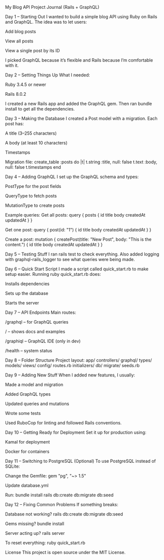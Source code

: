 My Blog API Project Journal (Rails + GraphQL)

Day 1 – Starting Out I wanted to build a simple blog API using Ruby on Rails and GraphQL. The idea was to let users:

Add blog posts

View all posts

View a single post by its ID

I picked GraphQL because it’s flexible and Rails because I’m comfortable with it.

Day 2 – Setting Things Up What I needed:

Ruby 3.4.5 or newer

Rails 8.0.2

I created a new Rails app and added the GraphQL gem. Then ran bundle install to get all the dependencies.

Day 3 – Making the Database I created a Post model with a migration. Each post has:

A title (3–255 characters)

A body (at least 10 characters)

Timestamps

Migration file: create_table :posts do |t| t.string :title, null: false t.text :body, null: false t.timestamps end

Day 4 – Adding GraphQL I set up the GraphQL schema and types:

PostType for the post fields

QueryType to fetch posts

MutationType to create posts

Example queries: Get all posts: query { posts { id title body createdAt updatedAt } }

Get one post: query { post(id: "1") { id title body createdAt updatedAt } }

Create a post: mutation { createPost(title: "New Post", body: "This is the content.") { id title body createdAt updatedAt } }

Day 5 – Testing Stuff I ran rails test to check everything. Also added logging with graphql-rails_logger to see what queries were being made.

Day 6 – Quick Start Script I made a script called quick_start.rb to make setup easier. Running ruby quick_start.rb does:

Installs dependencies

Sets up the database

Starts the server

Day 7 – API Endpoints Main routes:

/graphql – for GraphQL queries

/ – shows docs and examples

/graphiql – GraphQL IDE (only in dev)

/health – system status

Day 8 – Folder Structure Project layout: app/ controllers/ graphql/ types/ models/ views/ config/ routes.rb initializers/ db/ migrate/ seeds.rb

Day 9 – Adding New Stuff When I added new features, I usually:

Made a model and migration

Added GraphQL types

Updated queries and mutations

Wrote some tests

Used RuboCop for linting and followed Rails conventions.

Day 10 – Getting Ready for Deployment Set it up for production using:

Kamal for deployment

Docker for containers

Day 11 – Switching to PostgreSQL (Optional) To use PostgreSQL instead of SQLite:

Change the Gemfile: gem "pg", "~> 1.5"

Update database.yml

Run: bundle install rails db:create db:migrate db:seed

Day 12 – Fixing Common Problems If something breaks:

Database not working? rails db:create db:migrate db:seed

Gems missing? bundle install

Server acting up? rails server

To reset everything: ruby quick_start.rb

License This project is open source under the MIT License.
